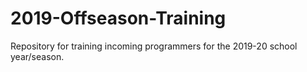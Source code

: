 # 2019-Offseason-Training
Repository for training incoming programmers for the 2019-20 school year/season.
